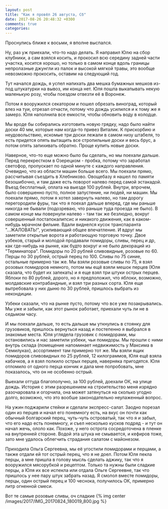 ```yaml
---
layout: post
title: "Как я провёл 26 августа, Сб"
date: 2017-08-26 20:48:32 +0300
comments: true
categories: 
---
```

Проснулись ближе к восьми, я вполне выспался.


Ну, раз уж приехали, что-то надо делать. Я направил Юлю на сбор клубники, а сам взялся косить, и прокосил всю середину задней части участка, косится хорошо, но только в самом конце вдоль границы непролазные джунгли из палок и высокой мягкой травы, это вообще невозможно прокосить, оставим на следующий год.

Тут начался дождь, я успел напихать два мешка бумажных мешков из-под штукатурки на вывоз, им конца нет. Юля пошла выкапывать некую маленькую розу, чтобы поездом отвезти её в Воронеж.

Потом я вооружился секатором и пошел обрезать виноград, который влез на туи, отрезал отчасти, потому что дождь усилился и к тому же я замерз. Юля наполнила все емкости, чтобы обновить воду в колодце.

Мы вроде бы собирались изготовить новую грядку, надо было найти доски 40 мм, которые нам когда-то привез Виталик. К прискорбию и неудовольствию, искомые три доски лежали в самом низу штабеля, то есть придется опять вытащить все стропильные доски и весь брус, а потом опять запихивать обратно. Проще купить новые доски.

Наверное, что-то еще можно было бы сделать, но мы поехали дальше. Перед перекрестком в Озерецком - пробка, потому что заработал светофор, пропускает по одной минуте с каждого направления. Очевидно, что из области машин больше всего. Мы поехали прямо, рассчитывая съездить в Хлебниково. Овощебазу я нашел по памяти безошибочно, и там даже есть поворот налево перед самой эстакадой. Въезд бесплатный, оплата на выезде 100 рублей. Внутри, впрочем, было совершенно пусто, полное запустение, ни людей, ни машин. Мы поехали прямо, потом я хотел завернуть налево, но там дорогу перегородили фуры, так что я поехал дальше вперед, где мы раньше никогда не бывали (подозреваю, что раньше туда проезда не было). В самом конце мы повернули налево - там так же безлюдно, вокруг совершенный постапокалипсис и никакого движения, как в каком-нибудь мрачном фильме. Вдали виднелся кусок транспаранта "...ЖАЛОВАТЬ!", усиливающий общее впечатление. И вдруг мы заметили открытые ворота и работающую торговую точку. Двое узбеков, старый и молодой продавали помидоры, сливы, перец и др, как где-нибудь на рынке, как будто вокруг и не было декораций из "Терминатора". Помидоры по 20 рублей сливовидные, розовые по 60. Перцы по 30 рублей, острый перец по 100. Сливы по 75 синие, остальные примерно так же. Мы взяли розовые сливы по 75, я взял розовых помидоров немного, потом мы ещё взяли мешок перцев (Юля сказала, что будет их запекать) и я еще взял три штуки острых перцев. Яблоки по 80 рублей, дорого, но я предположил, что яблоки, возможно, молдавские контрабандные, и взял три разных сорта. Юля еще вытребовала у них дыню по 30 рублей, пришлось выбрать из некондиции.

Узбеки сказали, что на рынке пусто, потому что все уже позакрывались. Мы уже и забыли, как этот рынок работает, приехали чуть ли не в седьмом часу.

И мы поехали дальше, то есть дальше мы уткнулись в стоянку для грузовиков, пришлось вернуться назад и постепенно я выбрался в знакомые места. Юля углядела грузовик с помидорами, мы остановились и нас заметили узбеки, чьи помидоры. Мы прошли с ними внутрь склада (помещение напоминает недвижимость у Максима в Семилуках), ассортимент там примерно тот же. Мы взяли ящик помидоров сливовидных по 25 рублей, 12 килограммов, Юля ещё взяла кабачков, а я взял полкило острых перцев, наверняка пригодятся. Юля отломило от одного перца кончик и дала мне попробовать, мне показалось, что он не особенно острый.

Выехали оттуда благополучно, за 100 рублей, доехали ОК, на улице дождь. История с этим разрешением на строительство меня изрядно разочаровала и огорчила, она может затянуться на сколько угодно долго, возможно, что это вообше законодательно неулаженный вопрос.

На ужин поджарили стейки и сделали экспресс-салат. Заодно порезал один из перцев и начал его понемногу есть, на вкус он почти как обычный болгарский перец, чуть-чуть островатый, так что я и забыл, что его надо есть понемногу, и съел несколько кусков подряд - и тут он начал жечь, ололо как. Похоже, у него острота сосредоточена в пленке на внутренней стороне. Водой эта штука не смывается, и кефиров тоже, зато мне удалось облегчить страдания салатом с майонезом.

Приходила Ольга Сергеевна, мы её угостили помидорами и перцами, а также отдали ей тот острый перец, что я не доел. Потом Юля пекла перцы, а мне пришла в голову мысль сделать аджику, так что я вооружился мясорубкой и рецептом. Только та нужны были сладкие перцы, а Юля их все испекла или отдала Ольге Сергеевне, так что пришлось у нее пару штук забрать назад. Я смолол вместе помидоры, перцы, один острый перец и 100 чеснока, получилось ОК, примерно литр огненной смеси.

Вот те самые розовые сливы, оч сладкие {% img center /images/2017/IMG_20170824_180019_800.jpg %}
